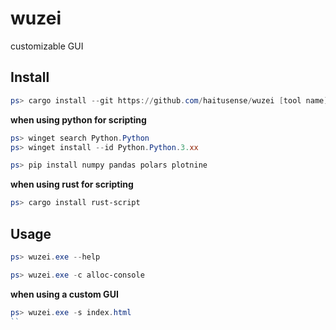 # wuzei

customizable GUI

## Install

```powershell
ps> cargo install --git https://github.com/haitusense/wuzei [tool name]
```

**when using python for scripting**

```powershell
ps> winget search Python.Python
ps> winget install --id Python.Python.3.xx

ps> pip install numpy pandas polars plotnine
```

**when using rust for scripting**

```powershell
ps> cargo install rust-script
```

## Usage

```powershell
ps> wuzei.exe --help
```

```powershell
ps> wuzei.exe -c alloc-console
```

**when using a custom GUI**

```powershell
ps> wuzei.exe -s index.html
``